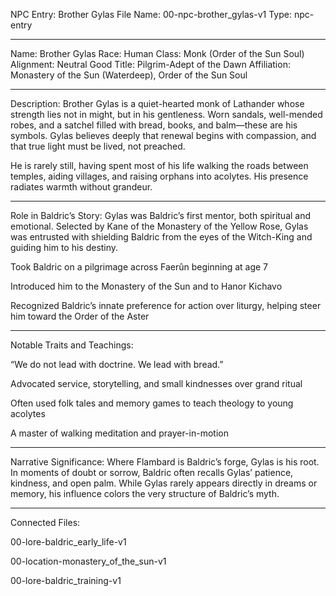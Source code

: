 NPC Entry: Brother Gylas
File Name: 00-npc-brother_gylas-v1
Type: npc-entry


---

Name: Brother Gylas
Race: Human
Class: Monk (Order of the Sun Soul)
Alignment: Neutral Good
Title: Pilgrim-Adept of the Dawn
Affiliation: Monastery of the Sun (Waterdeep), Order of the Sun Soul


---

Description:
Brother Gylas is a quiet-hearted monk of Lathander whose strength lies not in might, but in his gentleness. Worn sandals, well-mended robes, and a satchel filled with bread, books, and balm—these are his symbols. Gylas believes deeply that renewal begins with compassion, and that true light must be lived, not preached.

He is rarely still, having spent most of his life walking the roads between temples, aiding villages, and raising orphans into acolytes. His presence radiates warmth without grandeur.


---

Role in Baldric’s Story:
Gylas was Baldric’s first mentor, both spiritual and emotional. Selected by Kane of the Monastery of the Yellow Rose, Gylas was entrusted with shielding Baldric from the eyes of the Witch-King and guiding him to his destiny.

Took Baldric on a pilgrimage across Faerûn beginning at age 7

Introduced him to the Monastery of the Sun and to Hanor Kichavo

Recognized Baldric’s innate preference for action over liturgy, helping steer him toward the Order of the Aster



---

Notable Traits and Teachings:

“We do not lead with doctrine. We lead with bread.”

Advocated service, storytelling, and small kindnesses over grand ritual

Often used folk tales and memory games to teach theology to young acolytes

A master of walking meditation and prayer-in-motion



---

Narrative Significance:
Where Flambard is Baldric’s forge, Gylas is his root. In moments of doubt or sorrow, Baldric often recalls Gylas’ patience, kindness, and open palm. While Gylas rarely appears directly in dreams or memory, his influence colors the very structure of Baldric’s myth.


---

Connected Files:

00-lore-baldric_early_life-v1

00-location-monastery_of_the_sun-v1

00-lore-baldric_training-v1

